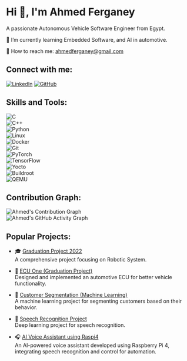 # Hi 👋, I'm Ahmed Ferganey  
A passionate Autonomous Vehicle Software Engineer from Egypt.

🌱 I’m currently learning Embedded Software, and AI in automotive.

📧 How to reach me: [ahmedferganey@gmail.com](mailto:ahmed.ferganey707@gmail.com)

## Connect with me:
[![LinkedIn](https://img.shields.io/badge/LinkedIn-blue?style=flat&logo=linkedin)](https://www.linkedin.com/in/ahmed-ferganey/)
[![GitHub](https://img.shields.io/badge/GitHub-black?style=flat&logo=github)](https://github.com/ahmedferganey)

## Skills and Tools:
![C](https://img.shields.io/badge/C-A8B9CC?style=flat&logo=c&logoColor=white)  
![C++](https://img.shields.io/badge/C++-00599C?style=flat&logo=c%2B%2B&logoColor=white)  
![Python](https://img.shields.io/badge/Python-3776AB?style=flat&logo=python&logoColor=white)  
![Linux](https://img.shields.io/badge/Linux-FCC624?style=flat&logo=linux&logoColor=black)  
![Docker](https://img.shields.io/badge/Docker-2496ED?style=flat&logo=docker&logoColor=white)  
![Git](https://img.shields.io/badge/Git-F05032?style=flat&logo=git&logoColor=white)  
![PyTorch](https://img.shields.io/badge/PyTorch-EE4C2C?style=flat&logo=pytorch&logoColor=white)  
![TensorFlow](https://img.shields.io/badge/TensorFlow-FF6F00?style=flat&logo=tensorflow&logoColor=white)  
![Yocto](https://img.shields.io/badge/Yocto-002654?style=flat&logo=yocto&logoColor=white)  
![Buildroot](https://img.shields.io/badge/Buildroot-1E90FF?style=flat&logo=buildroot&logoColor=white)  
![QEMU](https://img.shields.io/badge/QEMU-FA4D21?style=flat&logo=qemu&logoColor=white)  

## Contribution Graph:
![Ahmed's Contribution Graph](https://github-readme-activity-graph.vercel.app/graph?username=ahmedferganey&theme=react-dark&area=true)  
![Ahmed's GitHub Activity Graph](https://github-profile-summary-cards.vercel.app/api/cards/productive-time?username=ahmedferganey&theme=github_dark)

## Popular Projects:
- 🎓 [Graduation Project 2022](https://github.com/ahmedferganey/GraduationProject2022)  
  A comprehensive project focusing on Robotic System.

- 🚗 [ECU One (Graduation Project)](https://github.com/ahmedferganey/GraduationProject)  
  Designed and implemented an automotive ECU for better vehicle functionality.

- 🛒 [Customer Segmentation (Machine Learning)](https://github.com/ahmedferganey/Final_Learning_AI/tree/Projects/01_CustomerSegmentation_ML)  
  A machine learning project for segmenting customers based on their behavior.

- 🎤 [Speech Recognition Project](https://github.com/ahmedferganey/Final_Learning_AI/tree/Projects/02_DeepLearning_Projects/00_Speech_Recognition_RasPi_ContainerzedApp)  
  Deep learning project for speech recognition.

- 🎧 [AI Voice Assistant using Raspi4](https://github.com/ahmedferganey/AutonomousVehiclesprojects/tree/main/AI_Voice_Assistant_using_Raspi4)  
  An AI-powered voice assistant developed using Raspberry Pi 4, integrating speech recognition and control for automation.


